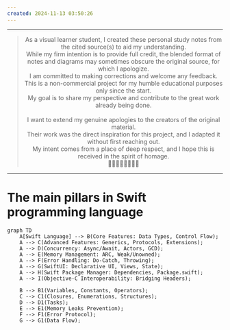 ```yaml
---
created: 2024-11-13 03:50:26
---
```



---

<div align="center">
  <blockquote>
  As a visual learner student, I created these personal study notes from the cited source(s) to aid my understanding.<br/>
  While my firm intention is to provide full credit, the blended format of notes and diagrams may sometimes obscure the original source, for which I apologize.<br/>
  I am committed to making corrections and welcome any feedback.<br/>
  This is a non-commercial project for my humble educational purposes only since the start.<br/>
  My goal is to share my perspective and contribute to the great work already being done.
  <br/>
  <br/>
  I want to extend my genuine apologies to the creators of the original material.<br/>
  Their work was the direct inspiration for this project, and I adapted it without first reaching out.<br/>
  My intent comes from a place of deep respect, and I hope this is received in the spirit of homage.<br/>
  🙏🏼🙏🏼🙏🏼🙏🏼
  </blockquote>
</div>



---

# The main pillars in Swift programming language
 
```mermaid
graph TD
    A[Swift Language] --> B(Core Features: Data Types, Control Flow);
    A --> C(Advanced Features: Generics, Protocols, Extensions);
    A --> D(Concurrency: Async/Await, Actors, GCD);
    A --> E(Memory Management: ARC, Weak/Unowned);
    A --> F(Error Handling: Do-Catch, Throwing);
    A --> G(SwiftUI: Declarative UI, Views, State);
    A --> H(Swift Package Manager: Dependencies, Package.swift);
    A --> I(Objective-C Interoperability: Bridging Headers);

    B --> B1(Variables, Constants, Operators);
    C --> C1(Closures, Enumerations, Structures);
    D --> D1(Tasks);
    E --> E1(Memory Leaks Prevention);
    F --> F1(Error Protocol);
    G --> G1(Data Flow);


```

